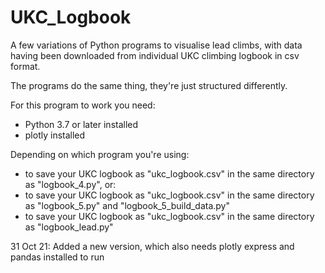 # UKC_Logbook
A few variations of Python programs to visualise lead climbs, with data having been downloaded from individual UKC climbing logbook in csv format.

The programs do the same thing, they're just structured differently.  

For this program to work you need:
  - Python 3.7 or later installed 
  - plotly installed

Depending on which program you're using:
  - to save your UKC logbook as "ukc_logbook.csv" in the same directory as "logbook_4.py", or:
  - to save your UKC logbook as "ukc_logbook.csv" in the same directory as "logbook_5.py" and "logbook_5_build_data.py"
  - to save your UKC logbook as "ukc_logbook.csv" in the same directory as "logbook_lead.py"
    
31 Oct 21: Added a new version, which also needs plotly express and pandas installed to run
